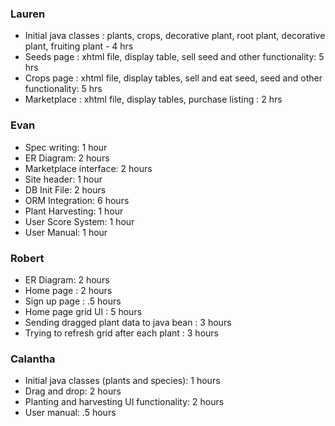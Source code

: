 ### Lauren 
- Initial java classes : plants, crops, decorative plant, root plant, decorative plant, fruiting plant - 4 hrs
- Seeds page : xhtml file, display table, sell seed and other functionality: 5 hrs 
- Crops page : xhtml file, display tables, sell and eat seed, seed and other functionality: 5 hrs 
- Marketplace : xhtml file, display tables, purchase listing : 2 hrs 

### Evan
- Spec writing: 1 hour
- ER Diagram: 2 hours
- Marketplace interface: 2 hours
- Site header: 1 hour
- DB Init File: 2 hours
- ORM Integration: 6 hours
- Plant Harvesting: 1 hour
- User Score System: 1 hour
- User Manual: 1 hour

### Robert
- ER Diagram: 2 hours
- Home page : 2 hours
- Sign up page : .5 hours
- Home page grid UI : 5 hours
- Sending dragged plant data to java bean : 3 hours
- Trying to refresh grid after each plant : 3 hours

### Calantha
- Initial java classes (plants and species): 1 hours
- Drag and drop: 2 hours
- Planting and harvesting UI functionality: 2 hours
- User manual: .5 hours
